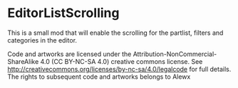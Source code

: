 # EditorListScrolling
This is a small mod that will enable the scrolling for the partlist, filters and categories in the editor.

Code and artworks are licensed under the Attribution-NonCommercial-ShareAlike 4.0 (CC BY-NC-SA 4.0)
creative commons license. See http://creativecommons.org/licenses/by-nc-sa/4.0/legalcode for full details.
The rights to subsequent code and artworks belongs to Alewx
